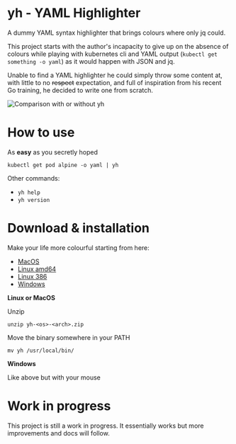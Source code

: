 # yh - YAML Highlighter

A dummy YAML syntax highlighter that brings colours where only jq could.

This project starts with the author's incapacity to give up on the absence of colours while playing with kubernetes cli and YAML output (`kubectl get something -o yaml`) as it would happen with JSON and jq.

Unable to find a YAML highlighter he could simply throw some content at, with little to no ~~respect~~ expectation, and full of inspiration from his recent Go training, he decided to write one from scratch.

![Comparison with or without yh](https://raw.githubusercontent.com/andreazorzetto/yh/master/images/comparison.png)

# How to use

As **easy** as you secretly hoped

`kubectl get pod alpine -o yaml | yh`

Other commands:

- `yh help`
- `yh version`

# Download & installation

Make your life more colourful starting from here:

- [MacOS](https://github.com/andreazorzetto/yh/releases/download/v0.2.1/yh-osx-amd64.zip)
- [Linux amd64](https://github.com/andreazorzetto/yh/releases/download/v0.2.1/yh-linux-amd64.zip)
- [Linux 386](https://github.com/andreazorzetto/yh/releases/download/v0.2.1/yh-linux-386.zip)
- [Windows](https://github.com/andreazorzetto/yh/releases/download/v0.2.1/yh-win-amd64.zip)

**Linux or MacOS**

Unzip

`unzip yh-<os>-<arch>.zip`

Move the binary somewhere in your PATH

`mv yh /usr/local/bin/`

**Windows**

Like above but with your mouse

# Work in progress

This project is still a work in progress. It essentially works but more improvements and docs will follow. 
